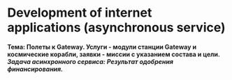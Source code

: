 # Development of internet applications (asynchronous service)
**Тема: Полеты к Gateway. Услуги - модули станции Gateway и космические корабли, заявки - миссии с указанием состава и цели.**  
***Задача асинхронного сервиса: Результат одобрения финансирования.***
